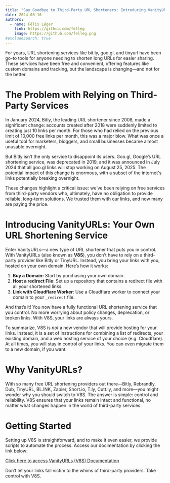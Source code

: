 ```yaml
---
title: "Say Goodbye to Third-Party URL Shorteners: Introducing VanityURLs"
date: 2024-08-16
authors:
  - name: Félix Léger
    link: https://github.com/felleg
    image: https://github.com/felleg.png
#excludeSearch: true
---
```


For years, URL shortening services like bit.ly, goo.gl, and tinyurl
have been go-to tools for anyone needing to shorten long URLs for
easier sharing. These services have been free and convenient, offering
features like custom domains and tracking, but the landscape is
changing—and not for the better.

# The Problem with Relying on Third-Party Services

In January 2024, Bitly, the leading URL shortener since 2008, made a
significant change: accounts created after 2018 were suddenly limited
to creating just 10 links per month. For those who had relied on the
previous limit of 10,000 free links per month, this was a major blow.
What was once a useful tool for marketers, bloggers, and small
businesses became almost unusable overnight.

But Bitly isn’t the only service to disappoint its users. Goo.gl,
Google’s URL shortening service, was deprecated in 2019, and it was
announced in July 2024 that all goo.gl links will stop working on
August 25, 2025. The potential impact of this change is enormous, with
a subset of the internet's links potentially breaking overnight.

These changes highlight a critical issue: we’ve been relying on free
services from third-party vendors who, ultimately, have no obligation
to provide reliable, long-term solutions. We trusted them with our
links, and now many are paying the price.

# Introducing VanityURLs: Your Own URL Shortening Service

Enter VanityURLs—a new type of URL shortener that puts you in control.
With VanityURLs (also known as **V8S**), you don’t have to rely on a third-party provider like
Bitly or TinyURL. Instead, you bring your links with you, hosted on
your own domain. Here’s how it works:

1. **Buy a Domain:** Start by purchasing your own domain.
1. **Host a redirect File**: Set up a repository that contains a
   redirect file with all your shortened links.
1. **Link with Cloudflare Worker**: Use a Cloudflare worker to connect
   your domain to your `_redirect` file.

And that’s it! You now have a fully functional URL
shortening service that you control. No more worrying
about policy changes, deprecation, or broken links. With
V8S, your links are always yours.

To summarize, V8S is *not* a new vendor that will provide hosting
for your links. Instead, it is a set of instructions for
combining a list of redirects, your existing domain, and a
web hosting service of your choice (e.g. Cloudflare). At all times,
you will stay in control of your links. You can even migrate them to a
new domain, if you want.

# Why VanityURLs?

With so many free URL shortening providers out
there—Bitly, Rebrandly, Dub, TinyURL, BL.INK, Zapier,
Short.io, T.ly, Cutt.ly, and more—you might wonder why you
should switch to V8S. The answer is simple: control
and reliability. V8S ensures that your links remain
intact and functional, no matter what changes happen in
the world of third-party services.

# Getting Started

Setting up V8S is straightforward, and to make it
even easier, we provide scripts to automate the process. Access our docimentation by clicking the link below:

[Click here to access VanityURLs (V8S) Documentation](https://vanityurls.link/en/docs)

Don’t let your links fall victim to the whims of
third-party providers. Take control with V8S.

